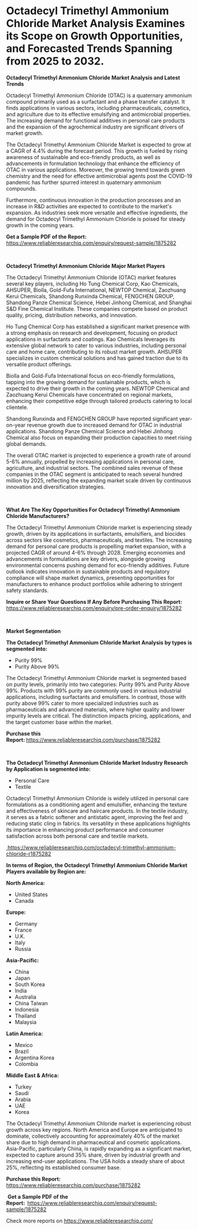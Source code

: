 <p><h1>Octadecyl Trimethyl Ammonium Chloride Market Analysis Examines its Scope on Growth Opportunities, and Forecasted Trends Spanning from 2025 to 2032.</h1></p><p><strong>Octadecyl Trimethyl Ammonium Chloride Market Analysis and Latest Trends</strong></p>
<p><p>Octadecyl Trimethyl Ammonium Chloride (OTAC) is a quaternary ammonium compound primarily used as a surfactant and a phase transfer catalyst. It finds applications in various sectors, including pharmaceuticals, cosmetics, and agriculture due to its effective emulsifying and antimicrobial properties. The increasing demand for functional additives in personal care products and the expansion of the agrochemical industry are significant drivers of market growth.</p><p>The Octadecyl Trimethyl Ammonium Chloride Market is expected to grow at a CAGR of 4.4% during the forecast period. This growth is fueled by rising awareness of sustainable and eco-friendly products, as well as advancements in formulation technology that enhance the efficiency of OTAC in various applications. Moreover, the growing trend towards green chemistry and the need for effective antimicrobial agents post the COVID-19 pandemic has further spurred interest in quaternary ammonium compounds.</p><p>Furthermore, continuous innovation in the production processes and an increase in R&D activities are expected to contribute to the market's expansion. As industries seek more versatile and effective ingredients, the demand for Octadecyl Trimethyl Ammonium Chloride is poised for steady growth in the coming years.</p></p>
<p><strong>Get a Sample PDF of the Report:&nbsp;</strong> <a href="https://www.reliableresearchiq.com/enquiry/request-sample/1875282?utm_campaign=1082&utm_medium=2&utm_source=Github&utm_content=ia&utm_term=30012025&utm_id=octadecyl-trimethyl-ammonium-chloride">https://www.reliableresearchiq.com/enquiry/request-sample/1875282</a></p>
<p>&nbsp;</p>
<p><strong>Octadecyl Trimethyl Ammonium Chloride Major Market Players</strong></p>
<p><p>The Octadecyl Trimethyl Ammonium Chloride (OTAC) market features several key players, including Ho Tung Chemical Corp, Kao Chemicals, AHSUPER, Biolla, Gold-Fufa International, NEWTOP Chemical, Zaozhuang Kerui Chemicals, Shandong Runxinda Chemical, FENGCHEN GROUP, Shandong Panze Chemical Science, Hebei Jinhong Chemical, and Shanghai S&D Fine Chemical Institute. These companies compete based on product quality, pricing, distribution networks, and innovation.</p><p>Ho Tung Chemical Corp has established a significant market presence with a strong emphasis on research and development, focusing on product applications in surfactants and coatings. Kao Chemicals leverages its extensive global network to cater to various industries, including personal care and home care, contributing to its robust market growth. AHSUPER specializes in custom chemical solutions and has gained traction due to its versatile product offerings.</p><p>Biolla and Gold-Fufa International focus on eco-friendly formulations, tapping into the growing demand for sustainable products, which is expected to drive their growth in the coming years. NEWTOP Chemical and Zaozhuang Kerui Chemicals have concentrated on regional markets, enhancing their competitive edge through tailored products catering to local clientele.</p><p>Shandong Runxinda and FENGCHEN GROUP have reported significant year-on-year revenue growth due to increased demand for OTAC in industrial applications. Shandong Panze Chemical Science and Hebei Jinhong Chemical also focus on expanding their production capacities to meet rising global demands.</p><p>The overall OTAC market is projected to experience a growth rate of around 5-6% annually, propelled by increasing applications in personal care, agriculture, and industrial sectors. The combined sales revenue of these companies in the OTAC segment is anticipated to reach several hundred million by 2025, reflecting the expanding market scale driven by continuous innovation and diversification strategies.</p></p>
<p>&nbsp;</p>
<p><strong>What Are The Key Opportunities For Octadecyl Trimethyl Ammonium Chloride Manufacturers?</strong></p>
<p><p>The Octadecyl Trimethyl Ammonium Chloride market is experiencing steady growth, driven by its applications in surfactants, emulsifiers, and biocides across sectors like cosmetics, pharmaceuticals, and textiles. The increasing demand for personal care products is propelling market expansion, with a projected CAGR of around 4-6% through 2028. Emerging economies and advancements in formulations are key drivers, alongside growing environmental concerns pushing demand for eco-friendly additives. Future outlook indicates innovation in sustainable products and regulatory compliance will shape market dynamics, presenting opportunities for manufacturers to enhance product portfolios while adhering to stringent safety standards.</p></p>
<p><strong>Inquire or Share Your Questions If Any Before Purchasing This Report:</strong> <a href="https://www.reliableresearchiq.com/enquiry/pre-order-enquiry/1875282?utm_campaign=1082&utm_medium=2&utm_source=Github&utm_content=ia&utm_term=30012025&utm_id=octadecyl-trimethyl-ammonium-chloride">https://www.reliableresearchiq.com/enquiry/pre-order-enquiry/1875282</a></p>
<p>&nbsp;</p>
<p><strong>Market Segmentation</strong></p>
<p><strong>The Octadecyl Trimethyl Ammonium Chloride Market Analysis by types is segmented into:</strong></p>
<p><ul><li>Purity 99%</li><li>Purity Above 99%</li></ul></p>
<p><p>The Octadecyl Trimethyl Ammonium Chloride market is segmented based on purity levels, primarily into two categories: Purity 99% and Purity Above 99%. Products with 99% purity are commonly used in various industrial applications, including surfactants and emulsifiers. In contrast, those with purity above 99% cater to more specialized industries such as pharmaceuticals and advanced materials, where higher quality and lower impurity levels are critical. The distinction impacts pricing, applications, and the target customer base within the market.</p></p>
<p><strong>Purchase this Report:&nbsp;</strong><a href="https://www.reliableresearchiq.com/purchase/1875282?utm_campaign=1082&utm_medium=2&utm_source=Github&utm_content=ia&utm_term=30012025&utm_id=octadecyl-trimethyl-ammonium-chloride">https://www.reliableresearchiq.com/purchase/1875282</a></p>
<p>&nbsp;</p>
<p><strong>The Octadecyl Trimethyl Ammonium Chloride Market Industry Research by Application is segmented into:</strong></p>
<p><ul><li>Personal Care</li><li>Textile</li></ul></p>
<p><p>Octadecyl Trimethyl Ammonium Chloride is widely utilized in personal care formulations as a conditioning agent and emulsifier, enhancing the texture and effectiveness of skincare and haircare products. In the textile industry, it serves as a fabric softener and antistatic agent, improving the feel and reducing static cling in fabrics. Its versatility in these applications highlights its importance in enhancing product performance and consumer satisfaction across both personal care and textile markets.</p></p>
<p><a href="https://www.reliableresearchiq.com/octadecyl-trimethyl-ammonium-chloride-r1875282?utm_campaign=1082&utm_medium=2&utm_source=Github&utm_content=ia&utm_term=30012025&utm_id=octadecyl-trimethyl-ammonium-chloride">&nbsp;https://www.reliableresearchiq.com/octadecyl-trimethyl-ammonium-chloride-r1875282</a></p>
<p><strong>In terms of Region, the Octadecyl Trimethyl Ammonium Chloride Market Players available by Region are:</strong></p>
<p>
    <p> <strong> North America: </strong>
        <ul>
            <li>United States</li>
            <li>Canada</li>
        </ul>
        </p> 
    <p> <strong> Europe: </strong>
        <ul>
            <li>Germany</li>
            <li>France</li>
            <li>U.K.</li>
            <li>Italy</li>
            <li>Russia</li>
        </ul>
        </p> 
    <p> <strong> Asia-Pacific: </strong>
        <ul>
            <li>China</li>
            <li>Japan</li>
            <li>South Korea</li>
            <li>India</li>
            <li>Australia</li>
            <li>China Taiwan</li>
            <li>Indonesia</li>
            <li>Thailand</li>
            <li>Malaysia</li>
        </ul>
        </p> 
    <p> <strong> Latin America: </strong>
        <ul>
            <li>Mexico</li>
            <li>Brazil</li>
            <li>Argentina Korea</li>
            <li>Colombia</li>
        </ul>
        </p> 
    <p> <strong> Middle East & Africa: </strong>
        <ul>
            <li>Turkey</li>
            <li>Saudi</li>
            <li>Arabia</li>
            <li>UAE</li>
            <li>Korea</li>
        </ul>
    </p>
    </p>
<p><p>The Octadecyl Trimethyl Ammonium Chloride market is experiencing robust growth across key regions. North America and Europe are anticipated to dominate, collectively accounting for approximately 40% of the market share due to high demand in pharmaceutical and cosmetic applications. Asia-Pacific, particularly China, is rapidly expanding as a significant market, expected to capture around 35% share, driven by industrial growth and increasing end-user applications. The USA holds a steady share of about 25%, reflecting its established consumer base.</p></p>
<p><strong>Purchase this Report: </strong><a href="https://www.reliableresearchiq.com/purchase/1875282?utm_campaign=1082&utm_medium=2&utm_source=Github&utm_content=ia&utm_term=30012025&utm_id=octadecyl-trimethyl-ammonium-chloride">https://www.reliableresearchiq.com/purchase/1875282</a></p>
<p>&nbsp;<strong>Get a Sample PDF of the Report:&nbsp;&nbsp;</strong><a href="https://www.reliableresearchiq.com/enquiry/request-sample/1875282?utm_campaign=1082&utm_medium=2&utm_source=Github&utm_content=ia&utm_term=30012025&utm_id=octadecyl-trimethyl-ammonium-chloride">https://www.reliableresearchiq.com/enquiry/request-sample/1875282</a></p>
<p><strong></strong></p>
<p>Check more reports on <a href="https://www.reliableresearchiq.com/?utm_campaign=1082&utm_medium=2&utm_source=Github&utm_content=ia&utm_term=30012025&utm_id=octadecyl-trimethyl-ammonium-chloride">https://www.reliableresearchiq.com/</a></p>
